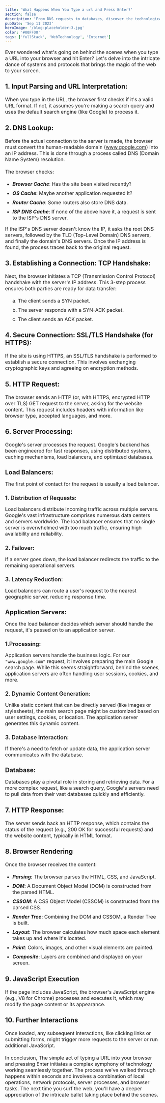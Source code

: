 ```yaml
---
title: 'What Happens When You Type a url and Press Enter?'
section: false
description: 'From DNS requests to databases, discover the technological marvel that powers your simple search.'
pubDate: 'Sep 11 2023'
heroImage: '/blog-placeholder-3.jpg'
color: '#00FF00'
tags: ['fullStack', 'WebTechnology', 'Internet']
---
```


Ever wondered what's going on behind the scenes when you type a URL into your browser and hit Enter? Let's delve into the intricate dance of systems and protocols that brings the magic of the web to your screen.

## 1. Input Parsing and URL Interpretation:
When you type in the URL, the browser first checks if it's a valid URL format. If not, it assumes you're making a search query and uses the default search engine (like Google) to process it.

## 2. DNS Lookup:
Before the actual connection to the server is made, the browser must convert the human-readable domain (www.google.com) into an IP address. This is done through a process called DNS (Domain Name System) resolution.

The browser checks:
- *Browser cache*: Has the site been visited recently?
- *OS cache*: Maybe another application requested it?
- *Router cache*: Some routers also store DNS data.
- *ISP DNS cache*: If none of the above have it, a request is sent to the ISP's DNS server.

If the ISP's DNS server doesn't know the IP, it asks the root DNS servers, followed by the TLD (Top-Level Domain) DNS servers, and finally the domain's DNS servers. Once the IP address is found, the process traces back to the original request.

## 3. Establishing a Connection: TCP Handshake:
Next, the browser initiates a TCP (Transmission Control Protocol) handshake with the server's IP address. This 3-step process ensures both parties are ready for data transfer:

1. The client sends a SYN packet.
2. The server responds with a SYN-ACK packet.
3. The client sends an ACK packet.

## 4. Secure Connection: SSL/TLS Handshake (for HTTPS):
If the site is using HTTPS, an SSL/TLS handshake is performed to establish a secure connection. This involves exchanging cryptographic keys and agreeing on encryption methods.

## 5.  HTTP Request:
The browser sends an HTTP (or, with HTTPS, encrypted HTTP over TLS) GET request to the server, asking for the website content. This request includes headers with information like browser type, accepted languages, and more.

## 6. Server Processing:
Google's server processes the request. Google's backend has been engineered for fast responses, using distributed systems, caching mechanisms, load balancers, and optimized databases.

### Load Balancers:
The first point of contact for the request is usually a load balancer.

#### 1. Distribution of Requests:
Load balancers distribute incoming traffic across multiple servers. Google's vast infrastructure comprises numerous data centers and servers worldwide. The load balancer ensures that no single server is overwhelmed with too much traffic, ensuring high availability and reliability.

#### 2. Failover:
If a server goes down, the load balancer redirects the traffic to the remaining operational servers.

#### 3. Latency Reduction:
Load balancers can route a user's request to the nearest geographic server, reducing response time.

### Application Servers:
Once the load balancer decides which server should handle the request, it's passed on to an application server.

#### 1.Processing:
Application servers handle the business logic. For our `"www.google.com"` request, it involves preparing the main Google search page. While this seems straightforward, behind the scenes, application servers are often handling user sessions, cookies, and more.

#### 2. Dynamic Content Generation:
Unlike static content that can be directly served (like images or stylesheets), the main search page might be customized based on user settings, cookies, or location. The application server generates this dynamic content.

#### 3. Database Interaction:
If there's a need to fetch or update data, the application server communicates with the database.

### Database:
Databases play a pivotal role in storing and retrieving data. For a more complex request, like a search query, Google's servers need to pull data from their vast databases quickly and efficiently.

## 7. HTTP Response:
The server sends back an HTTP response, which contains the status of the request (e.g., 200 OK for successful requests) and the website content, typically in HTML format.

## 8. Browser Rendering
Once the browser receives the content:

- *Parsing*: The browser parses the HTML, CSS, and JavaScript.
- *DOM*: A Document Object Model (DOM) is constructed from the parsed HTML.
- *CSSOM*: A CSS Object Model (CSSOM) is constructed from the parsed CSS.
- *Render Tree*: Combining the DOM and CSSOM, a Render Tree is built.
- *Layout*: The browser calculates how much space each element takes up and where it's located.
- *Paint*: Colors, images, and other visual elements are painted.
- *Composite*: Layers are combined and displayed on your screen.

## 9. JavaScript Execution
If the page includes JavaScript, the browser's JavaScript engine (e.g., V8 for Chrome) processes and executes it, which may modify the page content or its appearance.

## 10. Further Interactions
Once loaded, any subsequent interactions, like clicking links or submitting forms, might trigger more requests to the server or run additional JavaScript.

In conclusion, The simple act of typing a URL into your browser and pressing Enter initiates a complex symphony of technology working seamlessly together. The process we've walked through happens within seconds and involves a combination of local operations, network protocols, server processes, and browser tasks. The next time you surf the web, you'll have a deeper appreciation of the intricate ballet taking place behind the scenes.

<style>
	p{
		margin-bottom: 20px;
		font-size: 16px;
	}
h2 {
  font-weight: bold;
  margin-bottom: 20px;
  @apply sm:text-2xl text:lg;
}
ul li, ol li {
	margin-bottom: 10px;
	font-size: 16px;
}

em {
	font-weight: 700;
	text-transform: capitalize;
}

ol {
	 list-style-type: lower-alpha;
	 list-style-position: inside;
}

h3 {
	font-size: 20px;
	font-weight: bold;
	margin-bottom: 10px;
}

h4 {
	font-size: 18px;
	font-weight: 600;
	margin-bottom: 10px;
}


</style>
